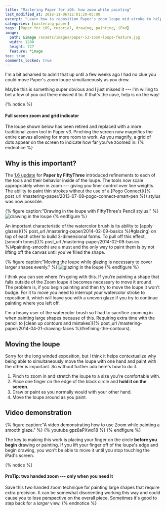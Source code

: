 ```yaml
---
title: "Mastering Paper for iOS: how zoom while painting"
last_modified_at: 2018-11-06T12:01:20-05:00
excerpt: "Learn how to reposition Paper's zoom loupe mid-stroke to help add detail to your drawings."
categories: [mastering-paper]
tags: [Paper for iOS, tutorial, drawing, painting, iPad]
image:
  path: &image /assets/images/paper-53-zoom-loupe-feature.jpg
  width: 1280
  height: 727
  feature: *image
toc: true
comments_locked: true
---
```


I'm a bit ashamed to admit that up until a few weeks ago I had no clue you could move Paper's zoom loupe simultaneously as you drew.

Maybe this is something super obvious and I just missed it --- I'm willing to bet a few of you out there missed it to. If that's the case, help is on the way!

{% notice %}
#### Full screen zoom and grid indicator

The loupe shown below has been retired and replaced with a more traditional zoom tool in Paper v3. Pinching the screen now magnifies the entire canvas allowing for more room to work. As you magnify, a grid of dots appear on the screen to indicate how far you've zoomed in.
{% endnotice %}

## Why is this important?

The [1.6 update](http://news.fiftythree.com/post/79379441335/the-paper-ios-7-update-is-here-brighter-fresher) for **Paper by FiftyThree** introduced refinements to each of the tools and their behavior inside of the loupe. The tools now scale appropriately when in zoom --- giving you finer control over line weights. The ability to paint thin strokes without the use of a [Pogo Connect]({% post_url /mastering-paper/2013-07-08-pogo-connect-smart-pen %}) stylus was now possible.

{% figure caption:"Drawing in the loupe with FiftyThree's Pencil stylus." %}
![drawing in the loupe](/assets/images/paper-53-zoom-loupe-pencil-ev.jpg)
{% endfigure %}

An important characteristic of the watercolor brush is its ability to [apply glazes]({% post_url /mastering-paper/2014-02-09-basics %}#glazing) on top of each other to build 3-dimensional forms. To pull off this effect, [smooth tones]({% post_url /mastering-paper/2014-02-09-basics %}#painting-smooth) are a must and the only way to paint them is by not lifting off the canvas until you've filled the shape.

{% figure caption:"Moving the loupe while glazing is necessary to cover larger shapes evenly." %}
![glazing in the loupe](/assets/images/paper-53-zoom-glaze-face.jpg)
{% endfigure %}

I think you can see where I'm going with this. If you're painting a shape that falls outside of the Zoom loupe it becomes necessary to move it around. The problem is, if you begin painting and then try to move the loupe it won't budge. For it to move you need to interrupt your watercolor stroke to reposition it, which will leave you with a uneven glaze if you try to continue painting where you left off.

I'm a heavy user of the watercolor brush so I had to sacrifice zooming in when painting large shapes because of this. Requiring extra time with the pencil to [clean up contours and mistakes]({% post_url /mastering-paper/2014-04-21-drawing-faces %}#refining-the-contours).

## Moving the loupe

Sorry for the long winded exposition, but I think it helps contextualize why being able to simultaneously move the loupe with one hand and paint with the other is important. So without further ado here's how to do it.

1. Pinch to zoom in and stretch the loupe to a size you're comfortable with.
2. Place one finger on the edge of the black circle and **hold it on the screen**.
3. Draw or paint as you normally would with your other hand.
4. Move the loupe around as you paint.

## Video demonstration

{% figure caption:"A video demonstrating how to use Zoom while painting a smooth glaze." %}
{% youtube gpz8aPXwd18 %}
{% endfigure %}

The key to making this work is placing your finger on the circle **before you begin** drawing or painting. If you lift your finger off of the loupe's edge and begin drawing, you won't be able to move it until you stop touching the iPad's screen.

{% notice %}
#### ProTip: two handed zoom --- only when you need it

Save this two handed zoom technique for painting large shapes that require extra precision. It can be somewhat disorienting working this way and could cause you to lose perspective on the overall piece. Sometimes it's good to step back for a *larger* view.
{% endnotice %}
